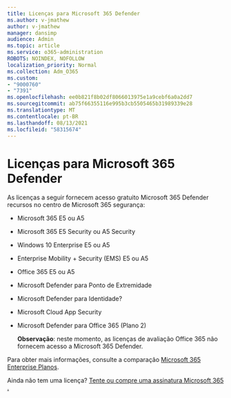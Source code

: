 ```yaml
---
title: Licenças para Microsoft 365 Defender
ms.author: v-jmathew
author: v-jmathew
manager: dansimp
audience: Admin
ms.topic: article
ms.service: o365-administration
ROBOTS: NOINDEX, NOFOLLOW
localization_priority: Normal
ms.collection: Adm_O365
ms.custom:
- "9000760"
- "7391"
ms.openlocfilehash: ee0b821f8b02df8066013975e1a9cebf6a0a2dd7
ms.sourcegitcommit: ab75f66355116e995b3cb5505465b31989339e28
ms.translationtype: MT
ms.contentlocale: pt-BR
ms.lasthandoff: 08/13/2021
ms.locfileid: "58315674"
---
```

# <a name="licenses-for-microsoft-365-defender"></a>Licenças para Microsoft 365 Defender

As licenças a seguir fornecem acesso gratuito Microsoft 365 Defender recursos no centro de Microsoft 365 segurança:

- Microsoft 365 E5 ou A5
- Microsoft 365 E5 Security ou A5 Security
- Windows 10 Enterprise E5 ou A5
- Enterprise Mobility + Security (EMS) E5 ou A5
- Office 365 E5 ou A5
- Microsoft Defender para Ponto de Extremidade
- Microsoft Defender para Identidade?
- Microsoft Cloud App Security
- Microsoft Defender para Office 365 (Plano 2)

    **Observação**: neste momento, as licenças de avaliação Office 365 não fornecem acesso a Microsoft 365 Defender.

Para obter mais informações, consulte a comparação [Microsoft 365 Enterprise Planos](https://go.microsoft.com/fwlink/?linkid=2143458).

Ainda não tem uma licença? [Tente ou compre uma assinatura Microsoft 365 .](https://go.microsoft.com/fwlink/?linkid=2143625)
